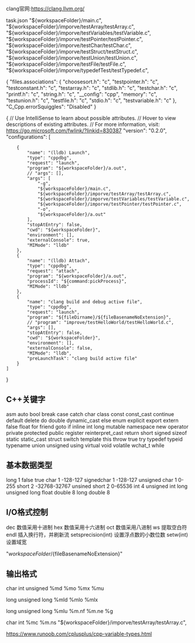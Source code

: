 clang官网:https://clang.llvm.org/

task.json
  "${workspaceFolder}/main.c",
                "${workspaceFolder}/imporve/testArray/testArray.c",
                "${workspaceFolder}/imporve/testVariables/testVariable.c",
                "${workspaceFolder}/imporve/testPointer/testPointer.c",
                "${workspaceFolder}/imporve/testChar/testChar.c",
                "${workspaceFolder}/imporve/testStruct/testStruct.c",
                "${workspaceFolder}/imporve/testUnion/testUnion.c",
                "${workspaceFolder}/imporve/testFile/testFile.c",
                "${workspaceFolder}/imporve/typedefTest/testTypedef.c",


{
    "files.associations": {
        "choosesort.h": "c",
        "testpointer.h": "c",
        "testconstant.h": "c",
        "testarray.h": "c",
        "stdlib.h": "c",
        "testchar.h": "c",
        "printf.h": "c",
        "string.h": "c",
        "__config": "cpp",
        "memory": "c",
        "testunion.h": "c",
        "testfile.h": "c",
        "stdio.h": "c",
        "testvariable.h": "c"
    },
    "C_Cpp.errorSquiggles": "Disabled"
}

{
    // Use IntelliSense to learn about possible attributes.
    // Hover to view descriptions of existing attributes.
    // For more information, visit: https://go.microsoft.com/fwlink/?linkid=830387
    "version": "0.2.0",
    "configurations": [
        
        {
            "name": "(lldb) Launch",
            "type": "cppdbg",
            "request": "launch",
            "program": "${workspaceFolder}/a.out",
            // "args": [],
            "args": [
                "-g",
                "${workspaceFolder}/main.c",
                "${workspaceFolder}/imporve/testArray/testArray.c",
                "${workspaceFolder}/imporve/testVariables/testVariable.c",
                "${workspaceFolder}/imporve/testPointer/testPointer.c",
                "-o",
                "${workspaceFolder}/a.out"
            ],
            "stopAtEntry": false,
            "cwd": "${workspaceFolder}",
            "environment": [],
            "externalConsole": true,
            "MIMode": "lldb"
        },
        { 
            "name": "(lldb) Attach",
            "type": "cppdbg",
            "request": "attach",
            "program": "${workspaceFolder}/a.out",
            "processId": "${command:pickProcess}",
            "MIMode": "lldb"
        },
        {
            "name": "clang build and debug active file",
            "type": "cppdbg",
            "request": "launch",
            "program": "${fileDirname}/${fileBasenameNoExtension}",
            // "program": "improve/testHelloWorld/testHelloWorld.c",
            "args": [],
            "stopAtEntry": false,
            "cwd": "${workspaceFolder}",
            "environment": [],
            "externalConsole": false,
            "MIMode": "lldb",
            "preLaunchTask": "clang build active file"
        }
    ]
}

## C++关键字
asm 
auto
bool
break
case 
catch
char
class
const
const_cast
continue
default
delete
do
double
dynamic_cast
else
enum
explicit
export
extern
false
float
for
friend
goto
if
inline
int
long
mutable
namespace
new
operator
private
protected
public
register
reinterpret_cast
return
short
signed
sizeof
static
static_cast
struct
switch
template
this
throw
true
try
typedef
typeid
typename
union
unsigned
using
virtual
void
volatile
wchat_t
while

## 基本数据类型
long 1 false true
char 1 -128-127
signedchar 1 -128-127
unsigned char 1 0-255
short 2 -32768-32767
unsined short 2 0-65536
int 4 
unsigned int
long 
unsigned long
float 
double 8
long double 8

## I/O格式控制
dec 数值采用十进制
hex  数值采用十六进制
oct  数值采用八进制
ws  提取空白符
endl  插入换行符，并刷新流
setsprecision(int) 设置浮点数的小数位数
setw(int) 设置域宽


"${workspaceFolder}/${fileBasenameNoExtension}"

## 输出格式
char int unsigned
%md 
%mo
%mx
%mu

long unsigned long
%mld %mlo %mlx

long unsigned long
%mlu %m.nf %m.ne %g

char int 
%mc %m.ns
  "${workspaceFolder}/imporve/testArray/testArray.c",
  
https://www.runoob.com/cplusplus/cpp-variable-types.html
